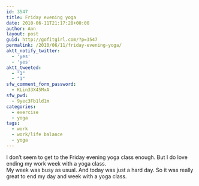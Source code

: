 ```yaml
---
id: 3547
title: Friday evening yoga
date: 2010-06-11T21:17:28+00:00
author: Ann
layout: post
guid: http://gofitgirl.com/?p=3547
permalink: /2010/06/11/friday-evening-yoga/
aktt_notify_twitter:
  - 'yes'
  - 'yes'
aktt_tweeted:
  - "1"
  - "1"
sfw_comment_form_password:
  - KLin33X45MxA
sfw_pwd:
  - 9yec3Fb1ld1m
categories:
  - exercise
  - yoga
tags:
  - work
  - work/life balance
  - yoga
---
```

I don&#8217;t seem to get to the Friday evening yoga class enough. But I do love ending my work week with a yoga class.  
My week was busy as usual. And today was just a hard day. So it was really great to end my day and week with a yoga class.